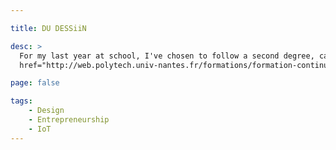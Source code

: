 ```yaml
---

title: DU DESSiiN

desc: >
  For my last year at school, I've chosen to follow a second degree, called <a
  href="http://web.polytech.univ-nantes.fr/formations/formation-continue/formations-diplomantes/du-dessiin-design-services-interactifs-innovants-objets-communicants-et-interfaces-tangibles-2022806.kjsp">DU DESSiiN</a> along with a design student. We have one semester to build a connected object. The goal is to have a startup-like project ready to be incubated somewhere after 6 months.

page: false

tags:
    - Design
    - Entrepreneurship
    - IoT
---
```


